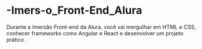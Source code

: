 # -Imers-o_Front-End_Alura
Durante a Imersão Front-end da Alura, você vai mergulhar em HTML e CSS, conhecer frameworks como Angular e React e desenvolver um projeto prático .
